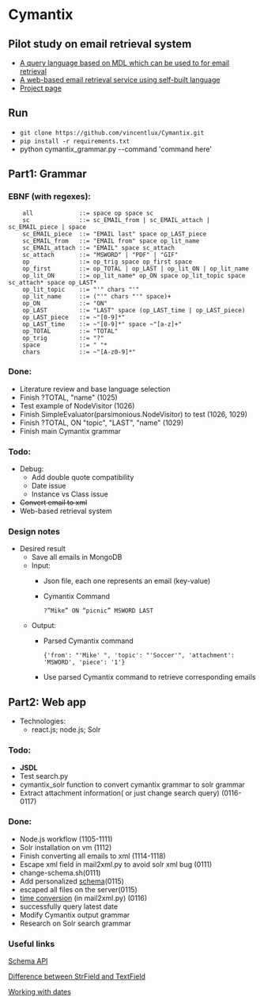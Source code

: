 # Cymantix
## Pilot study on email retrieval system
* [A query language based on MDL which can be used to for email retrieval](cymantix_grammar.py)
* [A web-based email retrieval service using self-built language](/solr-vm)
* [Project page](http://cymantix.unc.edu/projects/mdl/)

## Run
* `git clone https://github.com/vincentlux/Cymantix.git`
* `pip install -r requirements.txt`
*  python cymantix_grammar.py --command 'command here'

## Part1: Grammar
### EBNF (with regexes):
```
    all             ::= space op space sc
    sc              ::= sc_EMAIL_from | sc_EMAIL_attach | sc_EMAIL_piece | space
    sc_EMAIL_piece  ::= "EMAIL last" space op_LAST_piece
    sc_EMAIL_from   ::= "EMAIL from" space op_lit_name
    sc_EMAIL_attach ::= "EMAIL" space sc_attach
    sc_attach       ::= "MSWORD" | "PDF" | "GIF"
    op              ::= op_trig space op_first space
    op_first        ::= op_TOTAL | op_LAST | op_lit_ON | op_lit_name 
    op_lit_ON       ::= op_lit_name* op_ON space op_lit_topic space sc_attach* space op_LAST*
    op_lit_topic    ::= "'" chars "'"
    op_lit_name     ::= ("'" chars "'" space)+
    op_ON           ::= "ON"
    op_LAST         ::= "LAST" space (op_LAST_time | op_LAST_piece)
    op_LAST_piece   ::= ~"[0-9]*" 
    op_LAST_time    ::= ~"[0-9]*" space ~"[a-z]+"
    op_TOTAL        ::= "TOTAL"
    op_trig         ::= "?"
    space           ::= " "*
    chars           ::= ~"[A-z0-9]*"
```

### Done:
* Literature review and base language selection
* Finish ?TOTAL, "name" (1025)
* Test example of NodeVisitor (1026)
* Finish SimpleEvaluator(parsimonious.NodeVisitor) to test (1026, 1029)
* Finish ?TOTAL, ON "topic", "LAST", "name" (1029)
* Finish main Cymantix grammar

### Todo:
* Debug:
    * Add double quote compatibility
    * Date issue
    * Instance vs Class issue
* ~~Convert email to xml~~ 
* Web-based retrieval system

### Design notes
* Desired result
    * Save all emails in MongoDB
    * Input: 
        * Json file, each one represents an email (key-value)
        * Cymantix Command

            `?”Mike” ON “picnic” MSWORD LAST`
    * Output: 
        * Parsed Cymantix command

            `{'from': "'Mike' ", 'topic': "'Soccer'", 'attachment': 'MSWORD', 'piece': '1'}`
        * Use parsed Cymantix command to retrieve corresponding emails



## Part2: Web app
* Technologies:  
    * react.js; node.js; Solr

### Todo:
* __JSDL__
* Test search.py
* cymantix_solr function to convert cymantix grammar to solr grammar
* Extract attachment information( or just change search query) (0116-0117)




### Done:
* Node.js workflow (1105-1111)
* Solr installation on vm (1112)
* Finish converting all emails to xml (1114-1118)
* Escape xml field in mail2xml.py to avoid solr xml bug (0111)
* change-schema.sh(0111)
* Add personalized [schema](/solr-vm/change-schema.sh)(0115)
* escaped all files on the server(0115)
* [time conversion](https://lucene.apache.org/solr/guide/7_5/working-with-dates.html#working-with-dates) (in mail2xml.py) (0116)
* successfully query latest date
* Modify Cymantix output grammar
* Research on Solr search grammar

### Useful links
[Schema API](https://lucene.apache.org/solr/guide/7_5/schema-api.html#modify-the-schema)

[Difference between StrField and TextField](http://lucene.472066.n3.nabble.com/Difference-between-textfield-and-strfield-td3986916.html)

[Working with dates](https://lucene.apache.org/solr/guide/7_5/working-with-dates.html#working-with-dates)
